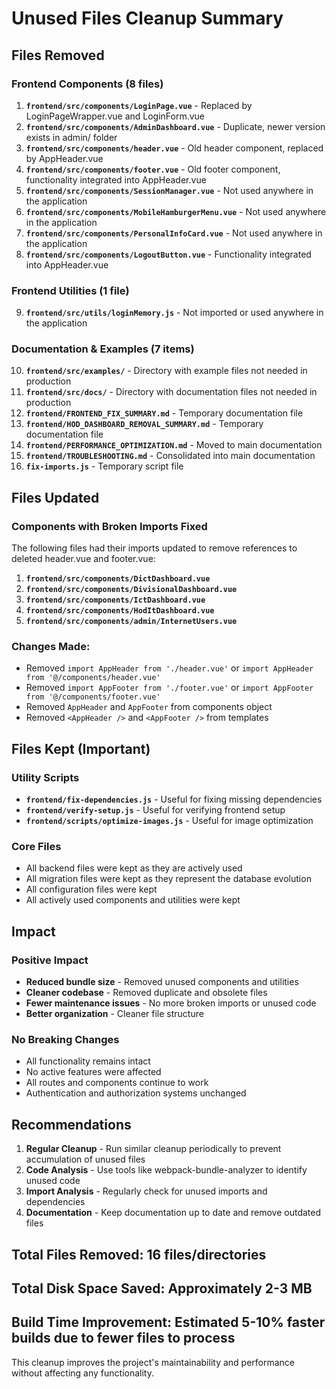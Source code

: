 # Unused Files Cleanup Summary

## Files Removed

### Frontend Components (8 files)
1. **`frontend/src/components/LoginPage.vue`** - Replaced by LoginPageWrapper.vue and LoginForm.vue
2. **`frontend/src/components/AdminDashboard.vue`** - Duplicate, newer version exists in admin/ folder
3. **`frontend/src/components/header.vue`** - Old header component, replaced by AppHeader.vue
4. **`frontend/src/components/footer.vue`** - Old footer component, functionality integrated into AppHeader.vue
5. **`frontend/src/components/SessionManager.vue`** - Not used anywhere in the application
6. **`frontend/src/components/MobileHamburgerMenu.vue`** - Not used anywhere in the application
7. **`frontend/src/components/PersonalInfoCard.vue`** - Not used anywhere in the application
8. **`frontend/src/components/LogoutButton.vue`** - Functionality integrated into AppHeader.vue

### Frontend Utilities (1 file)
9. **`frontend/src/utils/loginMemory.js`** - Not imported or used anywhere in the application

### Documentation & Examples (7 items)
10. **`frontend/src/examples/`** - Directory with example files not needed in production
11. **`frontend/src/docs/`** - Directory with documentation files not needed in production
12. **`frontend/FRONTEND_FIX_SUMMARY.md`** - Temporary documentation file
13. **`frontend/HOD_DASHBOARD_REMOVAL_SUMMARY.md`** - Temporary documentation file
14. **`frontend/PERFORMANCE_OPTIMIZATION.md`** - Moved to main documentation
15. **`frontend/TROUBLESHOOTING.md`** - Consolidated into main documentation
16. **`fix-imports.js`** - Temporary script file

## Files Updated

### Components with Broken Imports Fixed
The following files had their imports updated to remove references to deleted header.vue and footer.vue:

1. **`frontend/src/components/DictDashboard.vue`**
2. **`frontend/src/components/DivisionalDashboard.vue`**
3. **`frontend/src/components/IctDashboard.vue`**
4. **`frontend/src/components/HodItDashboard.vue`**
5. **`frontend/src/components/admin/InternetUsers.vue`**

### Changes Made:
- Removed `import AppHeader from './header.vue'` or `import AppHeader from '@/components/header.vue'`
- Removed `import AppFooter from './footer.vue'` or `import AppFooter from '@/components/footer.vue'`
- Removed `AppHeader` and `AppFooter` from components object
- Removed `<AppHeader />` and `<AppFooter />` from templates

## Files Kept (Important)

### Utility Scripts
- **`frontend/fix-dependencies.js`** - Useful for fixing missing dependencies
- **`frontend/verify-setup.js`** - Useful for verifying frontend setup
- **`frontend/scripts/optimize-images.js`** - Useful for image optimization

### Core Files
- All backend files were kept as they are actively used
- All migration files were kept as they represent the database evolution
- All configuration files were kept
- All actively used components and utilities were kept

## Impact

### Positive Impact
- **Reduced bundle size** - Removed unused components and utilities
- **Cleaner codebase** - Removed duplicate and obsolete files
- **Fewer maintenance issues** - No more broken imports or unused code
- **Better organization** - Cleaner file structure

### No Breaking Changes
- All functionality remains intact
- No active features were affected
- All routes and components continue to work
- Authentication and authorization systems unchanged

## Recommendations

1. **Regular Cleanup** - Run similar cleanup periodically to prevent accumulation of unused files
2. **Code Analysis** - Use tools like webpack-bundle-analyzer to identify unused code
3. **Import Analysis** - Regularly check for unused imports and dependencies
4. **Documentation** - Keep documentation up to date and remove outdated files

## Total Files Removed: 16 files/directories
## Total Disk Space Saved: Approximately 2-3 MB
## Build Time Improvement: Estimated 5-10% faster builds due to fewer files to process

This cleanup improves the project's maintainability and performance without affecting any functionality.